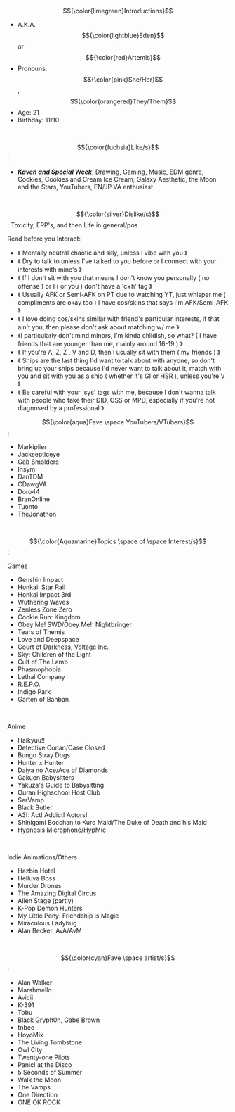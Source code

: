 
 $${\color{limegreen}Introductions}$$
 
- A.K.A. $${\color{lightblue}Eden}$$ or $${\color{red}Artemis}$$
- Pronouns: $${\color{pink}She/Her}$$, $${\color{orangered}They/Them}$$
- Age: 21
- Birthday: 11/10
 <br/>
 
$${\color{fuchsia}Like/s}$$:
- ***Kaveh and Special Week***, Drawing, Gaming, Music, EDM genre, Cookies, Cookies and Cream Ice Cream, Galaxy Aesthetic, the Moon and the Stars, YouTubers, EN/JP VA enthusiast
<br/>

$${\color{silver}Dislike/s}$$: 
Toxicity, ERP's, and then Life in general/pos
<br/>

Read before you Interact:
- 《 Mentally neutral chaotic and silly, unless I vibe with you 》
- 《 Dry to talk to unless I've talked to you before or I connect with your interests with mine's 》
- 《 If I don't sit with you that means I don't know you personally ( no offense ) or I ( or you ) don't have a 'c+h' tag 》
- 《 Usually AFK or Semi-AFK on PT due to watching YT, just whisper me ( compliments are okay too ) I have cos/skins that says I'm AFK/Semi-AFK 》
- 《 I love doing cos/skins similar with friend's particular interests, if that ain't you, then please don't ask about matching w/ me 》
- 《I particularly don't mind minors, I'm kinda childish, so what?  ( I have friends that are younger than me, mainly around 16-19 ) 》
- 《 If you're A, Z, Z , V and D, then I usually sit with them ( my friends ) 》
- 《 Ships are the last thing I'd want to talk about with anyone, so don't bring up your ships because I'd never want to talk about it, match with you and sit with you as a ship ( whether it's GI or HSR ), unless you're V 》
- 《 Be careful with your 'sys' tags with me, because I don't wanna talk with people who fake their DID, OSS or MPD, especially if you're not diagnosed by a professional 》


$${\color{aqua}Fave \space YouTubers/VTubers}$$:
- Markiplier
- Jacksepticeye
- Gab Smolders
- Insym
- DanTDM
- CDawgVA
- Doro44
- BranOnline
- Tuonto
- TheJonathon 
<br/>

$${\color{Aquamarine}Topics \space of \space Interest/s}$$:

Games
- Genshin Impact
- Honkai: Star Rail
- Honkai Impact 3rd 
- Wuthering Waves 
- Zenless Zone Zero
- Cookie Run: Kingdom
- Obey Me! SWD/Obey Me!: Nightbringer
- Tears of Themis
- Love and Deepspace
- Court of Darkness, Voltage Inc.
- Sky: Children of the Light 
- Cult of The Lamb
- Phasmophobia
- Lethal Company
- R.E.P.O.
- Indigo Park
- Garten of Banban
<br/>

Anime 
- Haikyuu!!
- Detective Conan/Case Closed
- Bungo Stray Dogs
- Hunter x Hunter
- Daiya no Ace/Ace of Diamonds
- Gakuen Babysitters
- Yakuza's Guide to Babysitting
- Ouran Highschool Host Club
- SerVamp
- Black Butler
- A3!: Act! Addict! Actors!
- Shinigami Bocchan to Kuro Maid/The Duke of Death and his Maid
- Hypnosis Microphone/HypMic
<br/>

Indie Animations/Others
- Hazbin Hotel
- Helluva Boss
- Murder Drones
- The Amazing Digital Circus
- Alien Stage (partly)
- K-Pop Demon Hunters
- My Little Pony: Friendship is Magic
- Miraculous Ladybug
- Alan Becker, AvA/AvM
<br/>

$${\color{cyan}Fave \space artist/s}$$:
- Alan Walker
- Marshmello
- Avicii
- K-391
- Tobu
- Black Gryph0n, Gabe Brown
- tnbee
- HoyoMix
- The Living Tombstone
- Owl City
- Twenty-one Pilots
- Panic! at the Disco
- 5 Seconds of Summer
- Walk the Moon
- The Vamps
- One Direction
- ONE OK ROCK
<br/>
